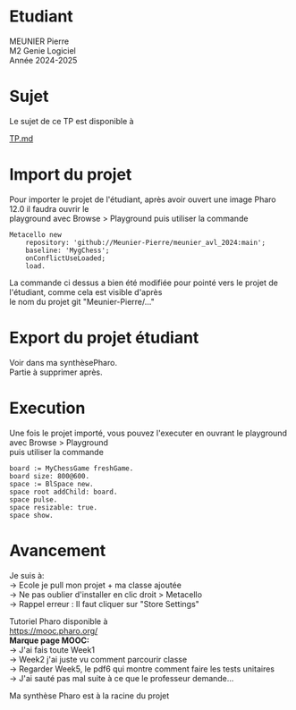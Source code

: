 


# Etudiant       

MEUNIER Pierre      
M2 Genie Logiciel     
Année 2024-2025     

# Sujet    

Le sujet de ce TP est disponible à    

[TP.md](./TP.md)   



# Import du projet     

Pour importer le projet de l'étudiant, après avoir ouvert  une image Pharo 12.0 il faudra ouvrir le    
playground avec Browse > Playground puis utiliser la commande

```
Metacello new
	repository: 'github://Meunier-Pierre/meunier_avl_2024:main';
	baseline: 'MygChess';
	onConflictUseLoaded;
	load.
```

La commande ci dessus a bien été modifiée pour pointé vers le projet de l'étudiant, comme cela est visible d'après     
le nom du projet git "Meunier-Pierre/..."      


# Export du projet étudiant   

Voir dans ma synthèsePharo.     
Partie à supprimer après.    

# Execution

Une fois le projet importé, vous pouvez l'executer en ouvrant le playground avec Browse > Playground     
puis utiliser la commande     

```
board := MyChessGame freshGame.
board size: 800@600.
space := BlSpace new.
space root addChild: board.
space pulse.
space resizable: true.
space show.
```

# Avancement         

Je suis à:    
    -> Ecole je pull mon projet + ma classe ajoutée    
	-> Ne pas oublier d'installer en clic droit > Metacello    
	-> Rappel erreur : Il faut cliquer sur "Store Settings"    

Tutoriel Pharo disponible à     
https://mooc.pharo.org/    
**Marque page MOOC:**     
   -> J'ai fais toute Week1    
   -> Week2 j'ai juste vu comment parcourir classe    
   -> Regarder Week5, le pdf6 qui montre comment faire les tests unitaires    
   -> J'ai sauté pas mal suite à ce que le professeur demande...    

Ma synthèse Pharo est à la racine du projet      
  
 



     
   


